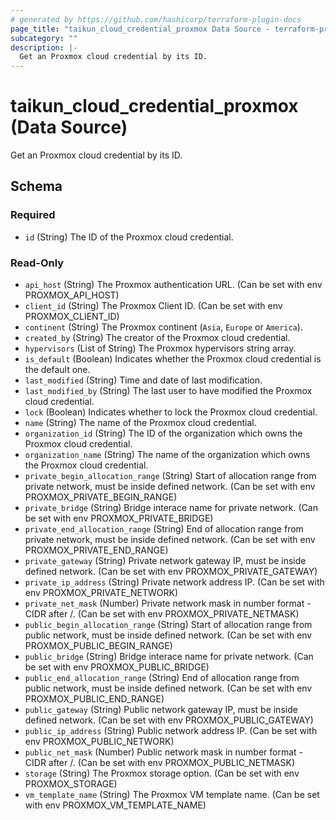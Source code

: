```yaml
---
# generated by https://github.com/hashicorp/terraform-plugin-docs
page_title: "taikun_cloud_credential_proxmox Data Source - terraform-provider-taikun"
subcategory: ""
description: |-
  Get an Proxmox cloud credential by its ID.
---
```


# taikun_cloud_credential_proxmox (Data Source)

Get an Proxmox cloud credential by its ID.



<!-- schema generated by tfplugindocs -->
## Schema

### Required

- `id` (String) The ID of the Proxmox cloud credential.

### Read-Only

- `api_host` (String) The Proxmox authentication URL. (Can be set with env PROXMOX_API_HOST)
- `client_id` (String) The Proxmox Client ID. (Can be set with env PROXMOX_CLIENT_ID)
- `continent` (String) The Proxmox continent (`Asia`, `Europe` or `America`).
- `created_by` (String) The creator of the Proxmox cloud credential.
- `hypervisors` (List of String) The Proxmox hypervisors string array.
- `is_default` (Boolean) Indicates whether the Proxmox cloud credential is the default one.
- `last_modified` (String) Time and date of last modification.
- `last_modified_by` (String) The last user to have modified the Proxmox cloud credential.
- `lock` (Boolean) Indicates whether to lock the Proxmox cloud credential.
- `name` (String) The name of the Proxmox cloud credential.
- `organization_id` (String) The ID of the organization which owns the Proxmox cloud credential.
- `organization_name` (String) The name of the organization which owns the Proxmox cloud credential.
- `private_begin_allocation_range` (String) Start of allocation range from private network, must be inside defined network. (Can be set with env PROXMOX_PRIVATE_BEGIN_RANGE)
- `private_bridge` (String) Bridge interace name for private network. (Can be set with env PROXMOX_PRIVATE_BRIDGE)
- `private_end_allocation_range` (String) End of allocation range from private network, must be inside defined network. (Can be set with env PROXMOX_PRIVATE_END_RANGE)
- `private_gateway` (String) Private network gateway IP, must be inside defined network. (Can be set with env PROXMOX_PRIVATE_GATEWAY)
- `private_ip_address` (String) Private network address IP. (Can be set with env PROXMOX_PRIVATE_NETWORK)
- `private_net_mask` (Number) Private network mask in number format - CIDR after /. (Can be set with env PROXMOX_PRIVATE_NETMASK)
- `public_begin_allocation_range` (String) Start of allocation range from public network, must be inside defined network. (Can be set with env PROXMOX_PUBLIC_BEGIN_RANGE)
- `public_bridge` (String) Bridge interace name for private network. (Can be set with env PROXMOX_PUBLIC_BRIDGE)
- `public_end_allocation_range` (String) End of allocation range from public network, must be inside defined network. (Can be set with env PROXMOX_PUBLIC_END_RANGE)
- `public_gateway` (String) Public network gateway IP, must be inside defined network. (Can be set with env PROXMOX_PUBLIC_GATEWAY)
- `public_ip_address` (String) Public network address IP. (Can be set with env PROXMOX_PUBLIC_NETWORK)
- `public_net_mask` (Number) Public network mask in number format - CIDR after /. (Can be set with env PROXMOX_PUBLIC_NETMASK)
- `storage` (String) The Proxmox storage option. (Can be set with env PROXMOX_STORAGE)
- `vm_template_name` (String) The Proxmox VM template name. (Can be set with env PROXMOX_VM_TEMPLATE_NAME)
